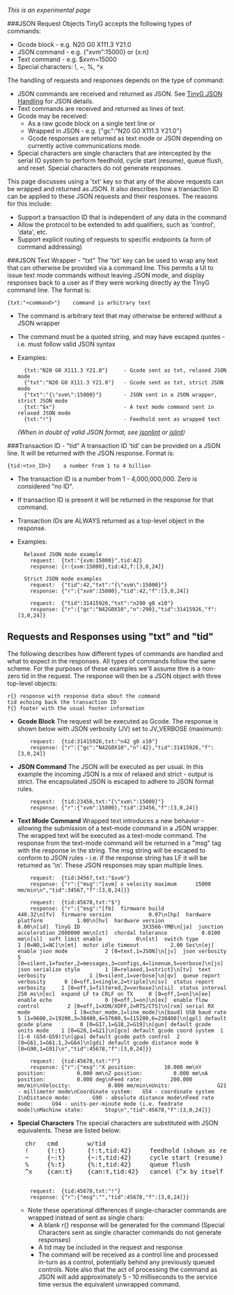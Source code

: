 _This is an experimental page_

###JSON Request Objects
TinyG accepts the following types of commands:

- Gcode block - e.g. N20 G0 X111.3 Y21.0
- JSON command - e.g. {"xvm":15000} or {x:n}
- Text command - e.g. $xvm=15000
- Special characters:  !, ~, %, ^x

The handling of requests and responses depends on the type of command:
- JSON commands are received and returned as JSON. See [TinyG JSON Handling](JSON-Operation) for JSON details.
- Text commands are received and returned as lines of text. 
- Gcode may be received:
  - As a raw gcode block on a single text line or 
  - Wrapped in JSON - e.g. {"gc":"N20 G0 X111.3 Y21.0"}
  - Gcode responses are returned as text mode or JSON depending on currently active communications mode.
- Special characters are single characters that are intercepted by the serial IO system to perform feedhold, cycle start (resume), queue flush, and reset. Special characters do not generate responses.

This page discusses using a 'txt' key so that any of the above requests can be wrapped and returned as JSON. It also describes how a transaction ID can be applied to these JSON requests and their responses. The reasons for this include:

- Support a transaction ID that is independent of any data in the command
- Allow the protocol to be extended to add qualifiers, such as 'control', 'data', etc.
- Support explicit routing of requests to specific endpoints (a form of command addressing)

###JSON Text Wrapper - "txt"
The 'txt' key can be used to wrap any text that can otherwise be provided via a command line. This permits a UI to issue text mode commands without leaving JSON mode, and display responses back to a user as if they were working directly ay the TinyG command line. The format is:

    {txt:"<command>"}    command is arbitrary text

  - The command is arbitrary text that may otherwise be entered without a JSON wrapper
  - The command must be a quoted string, and may have escaped quotes - i.e. must follow valid JSON syntax
  - Examples:

          {txt:"N20 G0 X111.3 Y21.0"}     - Gcode sent as txt, relaxed JSON mode
          {"txt":"N20 G0 X111.3 Y21.0"}   - Gcode sent as txt, strict JSON mode
          {"txt":"{\"xvm\":15000}"}       - JSON sent in a JSON wrapper, strict JSON mode
          {txt:"$x"}                      - A text mode command sent in relaxed JSON mode
          {txt:"!"}                       - Feedhold sent as wrapped text

    _(When in doubt of valid JSON format, see [jsonlint](http://jsonlint.org/) or [jslint](http://www.jslint.com/))_

###Transaction ID - "tid"
A transaction ID 'tid' can be provided on a JSON line. It will be returned with the JSON response. Format is:

    {tid:<txn_ID>}    a number from 1 to 4 billion

  - The transaction ID is a number from 1 - 4,000,000,000. Zero is considered "no ID".
  - If transaction ID is present it will be returned in the response for that command.
  - Transaction IDs are ALWAYS returned as a top-level object in the response.
  - Examples:

          Relaxed JSON mode example
            request:  {txt:"{xvm:15000}",tid:42}           
            response: {r:{xvm:15000},tid:42,f:[3,0,24]}

          Strict JSON mode examples
            request:  {"tid":42,"txt":"{\"xvm\":15000}"}
            response: {"r":{"xvm":15000},"tid":42,"f":[3,0,24]}

            request:  {"tid":31415926,"txt":"n290 g0 x10"}
            response: {"r":{"gc":"N42G0X10","n":290},"tid":31415926,"f":[3,0,24]}

## Requests and Responses using "txt" and "tid"
The following describes how different types of commands are handled and what to expect in the responses. All types of commands follow the same scheme. For the purposes of these examples we'll assume thre is a non-zero tid in the request. The response will then be a JSON object with three top-level objects:

    r{} response with response data about the command
    tid echoing back the transaction ID
    f{} footer with the usual footer information 

- **Gcode Block**
The request will be executed as Gcode. The response is shown below with JSON verbosity (JV) set to JV_VERBOSE (maximum):

          request:  {tid:31415926,txt:"n42 g0 x10"}
          response: {"r":{"gc":"N42G0X10","n":42},"tid":31415926,"f":[3,0,24]}

- **JSON Command** The JSON will be executed as per usual. In this example the incoming JSON is a mix of relaxed and strict - output is strict. The encapsulated JSON is escaped to adhere to JSON format rules. 

          request:  {tid:23456,txt:"{\"xvm\":15000}"}
          response: {"r":{"xvm":15000},"tid":23456,"f":[3,0,24]}

- **Text Mode Command**  Wrapped text introduces a new behavior - allowing the submission of a text-mode command in a JSON wrapper. The wrapped text will be executed as a text-mode command. The response from the text-mode command will be returned in a "msg" tag with the response in the string. The msg string will be escaped to conform to JSON rules - i.e. if the response string has LF it will be returned as '\n'. These JSON responses may span multiple lines.

          request:  {tid:34567,txt:"$xvm"}
          response: {"r":{"msg":"[xvm] x velocity maximum      15000 mm/min\n","tid":34567,"f":[3,0,24]}}

          request:  {tid:45678,txt:"$"}
          response: {"r":{"msg":"[fb]  firmware build            440.32\n[fv]  firmware version            0.97\n[hp]  hardware platform           1.00\n[hv]  hardware version            8.00\n[id]  TinyG ID                    3X3566-YMB\n[ja]  junction acceleration 2000000 mm\n[ct]  chordal tolerance           0.0100 mm\n[sl]  soft limit enable           0\n[st]  switch type                 1 [0=NO,1=NC]\n[mt]  motor idle timeout          2.00 Sec\n[ej]  enable json mode            2 [0=text,1=JSON]\n[jv]  json verbosity              5 [0=silent,1=footer,2=messages,3=configs,4=linenum,5=verbose]\n[js]  json serialize style        1 [0=relaxed,1=strict]\n[tv]  text verbosity              1 [0=silent,1=verbose]\n[qv]  queue report verbosity      0 [0=off,1=single,2=triple]\n[sv]  status report verbosity     1 [0=off,1=filtered,2=verbose]\n[si]  status interval           250 ms\n[ec]  expand LF to CRLF on TX     0 [0=off,1=on]\n[ee]  enable echo                 0 [0=off,1=on]\n[ex]  enable flow control         2 [0=off,1=XON/XOFF,2=RTS/CTS]\n[rxm] serial RX mode              1 [0=char_mode,1=line_mode]\n[baud] USB baud rate              5 [1=9600,2=19200,3=38400,4=57600,5=115200,6=230400]\n[gpl] default gcode plane         0 [0=G17,1=G18,2=G19]\n[gun] default gcode units mode    1 [0=G20,1=G21]\n[gco] default gcode coord system  1 [1-6 (G54-G59)]\n[gpa] default gcode path control  2 [0=G61,1=G61.1,2=G64]\n[gdi] default gcode distance mode 0 [0=G90,1=G91]\n","tid":45678,"f":[3,0,24]}}

          request:  {tid:45678,txt:"?"}
          response: {"r":{"msg":"X position:         10.000 mm\nY position:          0.000 mm\nZ position:          0.000 mm\nA position:          0.000 deg\nFeed rate:         200.000 mm/min\nVelocity:            0.000 mm/min\nUnits:               G21 - millimeter mode\nCoordinate system:   G54 - coordinate system 1\nDistance mode:       G90 - absolute distance mode\nFeed rate mode:      G94 - units-per-minute mode (i.e. feedrate mode)\nMachine state:       Stop\n","tid":45678,"f":[3,0,24]}}

- **Special Characters** The special characters are substituted with JSON equivalents. These are listed below:

    <pre>
    chr   cmd        w/tid
    !     {!:t}      {!:t,tid:42}     feedhold (shown as relaxed JSON)
    ~     {~:t}      {~:t,tid:42}     cycle start (resume)
    %     {%:t}      {%:t,tid:42}     queue flush
    ^x    {can:t}    {can:t,tid:42}   cancel (^x by itself is non-printable ASCII)
    </pre>


          request:  {tid:45678,txt:"!"}
          response: {"r":{"msg":"","tid":45678,"f":[3,0,24]}}


  - Note these operational differences if single-character commands are wrapped instead of sent as single chars:
    - A blank r{} response will be generated for the command (Special Characters sent as single character commands do not generate responses)
    - A tid may be included in the request and response
    - The command will be received as a control line and processed in-turn as a control, potentially behind any previously queued controls. Note also that the act of processing the command as JSON will add approximately 5 - 10 milliseconds to the service time versus the equivalent unwrapped command.